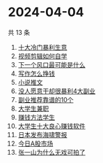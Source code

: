# 2024-04-04

共 13 条

<!-- BEGIN -->
<!-- 最后更新时间 Thu Apr 04 2024 21:09:15 GMT+0800 (China Standard Time) -->

1. [十大冷门暴利生意](https://www.zhihu.com/search?q=十大冷门暴利生意)
1. [视频剪辑如何自学](https://www.zhihu.com/search?q=视频剪辑如何自学)
1. [下一个风口最可能是什么](https://www.zhihu.com/search?q=下一个风口最可能是什么)
1. [写作怎么挣钱](https://www.zhihu.com/search?q=写作怎么挣钱)
1. [小说推文](https://www.zhihu.com/search?q=小说推文)
1. [没人愿意干却很暴利4大副业](https://www.zhihu.com/search?q=没人愿意干却很暴利4大副业)
1. [副业推荐靠谱的10个](https://www.zhihu.com/search?q=副业推荐靠谱的10个)
1. [大学生兼职](https://www.zhihu.com/search?q=大学生兼职)
1. [赚钱方法学生](https://www.zhihu.com/search?q=赚钱方法学生)
1. [大学生十大良心赚钱软件](https://www.zhihu.com/search?q=大学生十大良心赚钱软件)
1. [日本发布海啸警报](https://www.zhihu.com/search?q=日本发布海啸警报)
1. [今日A股市场](https://www.zhihu.com/search?q=今日A股市场)
1. [张一山为什么无戏可拍了](https://www.zhihu.com/search?q=张一山为什么无戏可拍了)

<!-- END -->
